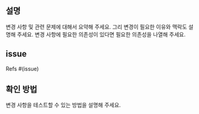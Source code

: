 ## 설명

변경 사항 및 관련 문제에 대해서 요약해 주세요. 그리 변경이 필요한 이유와 맥락도 설명해 주세요. 변경 사항에 필요한 의존성이 있다면 필요한 의존성을 나열해 주세요.

## issue
Refs #(issue)

## 확인 방법

변경 사항을 테스트할 수 있는 방법을 설명해 주세요.
